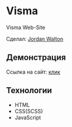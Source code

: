 # Visma

Visma Web-Site

Сделал: <a href="https://github.com/1JordanWalton1">Jordan Walton</a>

## Демонстрация

Ссылка на сайт: <a href="https://1jordanwalton1.github.io/Visma/">клик</a>

## Технологии

- HTML
- CSS(SCSS)
- JavaScript
